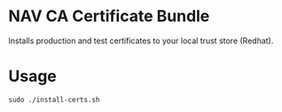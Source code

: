NAV CA Certificate Bundle
=========================

Installs production and test certificates to your local trust store (Redhat).

# Usage

```
sudo ./install-certs.sh
```

